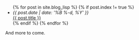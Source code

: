 <ul>
{% for post in site.blog_lisp %}
{% if post.index != true %}
  <li><div class="post-date"><i>{{ post.date | date: '%B %-d, %Y' }}</i></div>
      <a href="{{ post.url }}">{{ post.title }}</a></li>
{% endif %}
{% endfor %}
</ul>

And more to come.
